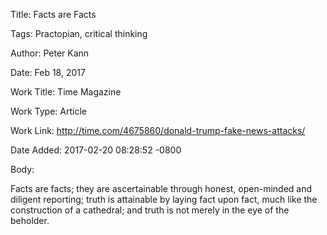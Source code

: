 Title:  Facts are Facts

Tags:   Practopian, critical thinking

Author: Peter Kann

Date:   Feb 18, 2017

Work Title: Time Magazine

Work Type: Article

Work Link: http://time.com/4675860/donald-trump-fake-news-attacks/

Date Added: 2017-02-20 08:28:52 -0800

Body: 

Facts are facts; they are ascertainable through honest, open-minded and diligent reporting; truth is attainable by laying fact upon fact, much like the construction of a cathedral; and truth is not merely in the eye of the beholder.

